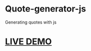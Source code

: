 # Quote-generator-js
Generating quotes with js
<br>
<a href="https://nigorafayzullaeva.github.io/Quote-generator-js/"><h1>LIVE DEMO</h1></a>
